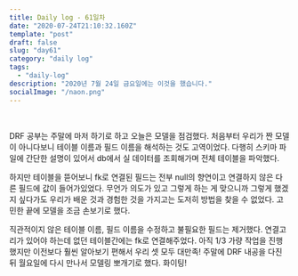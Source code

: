 ```yaml
---
title: Daily log - 61일차
date: "2020-07-24T21:10:32.160Z"
template: "post"
draft: false
slug: "day61"
category: "daily log"
tags:
  - "daily-log"
description: "2020년 7월 24일 금요일에는 이것을 했습니다."
socialImage: "/naon.png"
---
```


<br>

DRF 공부는 주말에 마저 하기로 하고 오늘은 모델을 점검했다. 처음부터 우리가 짠 모델이 아니다보니 테이블 이름과 필드 이름을 해석하는 것도 고역이었다. 다행히 스키마 파일에 간단한 설명이 있어서 db에서 실 데이터를 조회해가며 전체 테이블을 파악했다.

하지만 테이블을 뜯어보니 fk로 연결된 필드는 전부 null의 향연이고 연결하지 않은 다른 필드에 값이 들어가있었다. 무언가 의도가 있고 그렇게 하는 게 맞으니까 그렇게 했겠지 싶다가도 우리가 배운 것과 경험한 것을 가지고는 도저히 방법을 찾을 수 없었다. 고민한 끝에 모델을 조금 손보기로 했다.

직관적이지 않은 테이블 이름, 필드 이름을 수정하고 불필요한 필드는 제거했다. 연결고리가 있어야 하는데 없던 테이블간에는 fk로 연결해주었다. 아직 1/3 가량 작업을 진행했지만 이전보다 훨씬 알아보기 편해서 우리 셋 모두 대만족! 주말에 DRF 내공을 다진 뒤 월요일에 다시 만나서 모델링 뽀개기로 했다. 화이팅! 